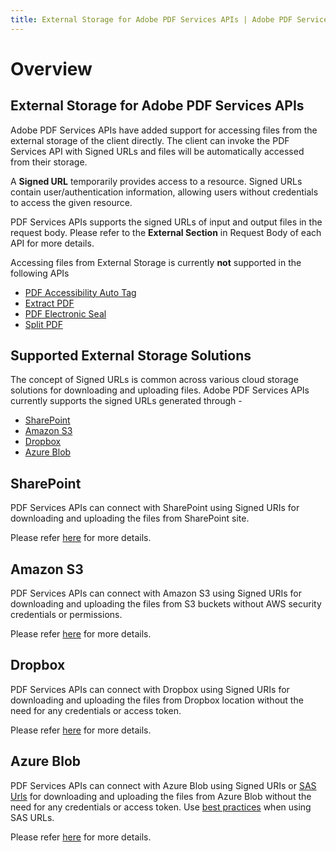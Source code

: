 ```yaml
---
title: External Storage for Adobe PDF Services APIs | Adobe PDF Services
---
```

# Overview

## **External Storage for Adobe PDF Services APIs**

Adobe PDF Services APIs have added support for accessing files from the external storage of the client directly. The client can invoke the PDF Services API with Signed URLs and files will be automatically accessed from their storage.

A **Signed URL** temporarily provides access to a resource. Signed URLs contain user/authentication information, allowing users without credentials to access the given resource.

PDF Services APIs supports the signed URLs of input and output files in the request body. Please refer to the **External Section** in Request Body of each API for more details.

<InlineAlert slots="text"/>

<div>
Accessing files from External Storage is currently <b>not</b> supported in the following APIs
<ul>
    <li> <a href="../../../apis/#tag/PDF-Accessibility-Auto-Tag">PDF Accessibility Auto Tag</a> </li>
    <li><a href="../../../apis/#tag/Extract-PDF">Extract PDF</a></li>
    <li><a href="../../../apis/#tag/PDF-Electronic-Seal">PDF Electronic Seal</a> </li>
    <li><a href="../../../apis/#tag/Split-PDF">Split PDF</a> </li>
</ul>
</div>

## Supported External Storage Solutions

The concept of Signed URLs is common across various cloud storage solutions for downloading and uploading files. Adobe PDF Services APIs currently supports the signed URLs generated through -
- [SharePoint](#sharepoint)
- [Amazon S3](#amazon-s3)
- [Dropbox](#dropbox)
- [Azure Blob](#azure-blob)


## SharePoint

PDF Services APIs can connect with SharePoint using Signed URIs for downloading and uploading the files from SharePoint site. 

Please refer [here](https://learn.microsoft.com/en-us/graph/overview) for more details.

## Amazon S3

PDF Services APIs can connect with Amazon S3 using Signed URIs for downloading and uploading the files from S3 buckets without AWS security credentials or permissions.

Please refer [here](https://docs.aws.amazon.com/AmazonS3/latest/userguide/using-presigned-url.html) for more details.

## Dropbox

PDF Services APIs can connect with Dropbox using Signed URIs for downloading and uploading the files from Dropbox location without the need for any credentials or access token.

Please refer [here](https://www.dropbox.com/developers/documentation/http/documentation) for more details.

## Azure Blob

PDF Services APIs can connect with Azure Blob using Signed URIs or [SAS Urls](https://learn.microsoft.com/en-us/azure/storage/common/storage-sas-overview) for downloading and uploading the files from Azure Blob without the need for any credentials or access token. Use [best practices](https://learn.microsoft.com/en-us/azure/storage/common/storage-sas-overview#best-practices-when-using-sas) when using SAS URLs.

Please refer [here](https://learn.microsoft.com/en-us/azure/ai-services/translator/document-translation/how-to-guides/create-sas-tokens?tabs=Containers#create-sas-tokens-with-azure-storage-explorer) for more details. 




